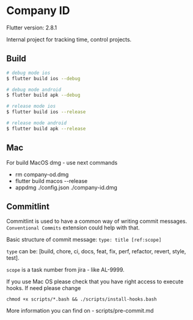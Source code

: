 # Company ID

Flutter version: 2.8.1

Internal project for tracking time, control projects.

## Build

```bash
# debug mode ios
$ flutter build ios --debug

# debug mode android
$ flutter build apk --debug

# release mode ios
$ flutter build ios --release

# release mode android
$ flutter build apk --release
```

## Mac

For build MacOS dmg - use next commands

- rm company-od.dmg
- flutter build macos --release
- appdmg ./config.json ./company-id.dmg

## Commitlint

Commitlint is used to have a common way of writing commit messages. `Conventional Commits` extension could help with that.

Basic structure of commit message: `type: title [ref:scope]`

`type` can be: [build, chore, ci, docs, feat, fix, perf, refactor, revert, style, test].

`scope` is a task number from jira - like AL-9999.

If you use Mac OS please check that you have right access to execute hooks. If need please change

```
chmod +x scripts/*.bash && ./scripts/install-hooks.bash
```

More information you can find on - scripts/pre-commit.md
